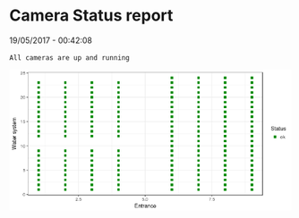 Camera Status report
================
19/05/2017 - 00:42:08

    All cameras are up and running

![](camreport_files/figure-markdown_github/unnamed-chunk-2-1.png)
